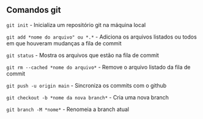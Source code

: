 ## Comandos git
`git init` - Inicializa um repositório git na máquina local

`git add *nome do arquivo" ou *.*` - Adiciona os arquivos listados ou todos em que houveram mudanças a fila de commit

`git status` - Mostra os arquivos que estão na fila de commit

`git rm --cached *nome do arquivo*` - Remove o arquivo listado da fila de commit

`git push -u origin main` - Sincroniza os commits com  o github

`git checkout -b *nome da nova branch*` - Cria uma nova branch

`git branch -M *nome*` - Renomeia a branch atual